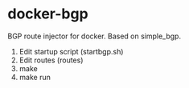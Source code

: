 docker-bgp
===

BGP route injector for docker. Based on simple_bgp.

1. Edit startup script (startbgp.sh)
2. Edit routes (routes)
3. make
4. make run
